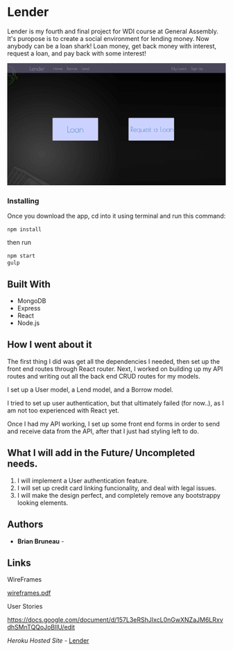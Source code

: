 # Lender

Lender is my fourth and final project for WDI course at General Assembly. It's puropose is to create a social environment for lending money. Now anybody can be a loan shark! Loan money, get back money with interest, request a loan, and pay back with some interest!

![Alt text](./img/lenderShot.png?raw=true "Lender App")


### Installing

Once you download the app, cd into it using terminal and run this command:

```
npm install
```

then run

```
npm start
gulp
```

## Built With

* MongoDB
* Express
* React
* Node.js

## How I went about it

The first thing I did was get all the dependencies I needed, then set up the front end routes through React router. 
Next, I worked on building up my API routes and writing out all the back end CRUD routes for my models. 

I set up a User model, a Lend model, and a Borrow model. 

I tried to set up user authentication, but that ultimately failed (for now..), as I am not too experienced with React yet.
 
Once I had my API working, I set up some front end forms in order to send and receive data from the API,
after that I just had styling left to do.

## What I will add in the Future/ Uncompleted needs.

1) I will implement a User authentication feature.
2) I will set up credit card linking funcionality, and deal with legal issues.
3) I will make the design perfect, and completely remove any bootstrappy looking elements.

## Authors

* **Brian Bruneau** - 

## Links

 WireFrames

[wireframes.pdf](./wireframes.pdf)

User Stories

https://docs.google.com/document/d/157L3eRShJIxcL0nGwXNZaJM6LRxvdhSMnTQQoJoBllU/edit


*Heroku Hosted Site* - [Lender](https://lenderfeed.herokuapp.com/)

